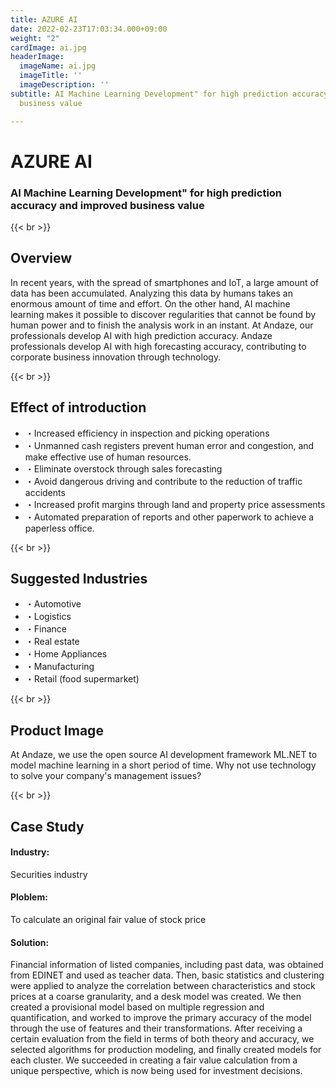 ```yaml
---
title: AZURE AI
date: 2022-02-23T17:03:34.000+09:00
weight: "2"
cardImage: ai.jpg
headerImage:
  imageName: ai.jpg
  imageTitle: ''
  imageDescription: ''
subtitle: AI Machine Learning Development" for high prediction accuracy and improved
  business value

---
```

# AZURE AI

### AI Machine Learning Development" for high prediction accuracy and improved business value

{{< br >}}

## Overview

In recent years, with the spread of smartphones and IoT, a large amount of data has been accumulated. Analyzing this data by humans takes an enormous amount of time and effort. On the other hand, AI machine learning makes it possible to discover regularities that cannot be found by human power and to finish the analysis work in an instant. At Andaze, our professionals develop AI with high prediction accuracy. Andaze professionals develop AI with high forecasting accuracy, contributing to corporate business innovation through technology.

{{< br >}}

## Effect of introduction

* ・Increased efficiency in inspection and picking operations
* ・Unmanned cash registers prevent human error and congestion, and make effective use of human resources.
* ・Eliminate overstock through sales forecasting
* ・Avoid dangerous driving and contribute to the reduction of traffic accidents
* ・Increased profit margins through land and property price assessments
* ・Automated preparation of reports and other paperwork to achieve a paperless office.

{{< br >}}

## Suggested Industries

* ・Automotive
* ・Logistics
* ・Finance
* ・Real estate
* ・Home Appliances
* ・Manufacturing
* ・Retail (food supermarket)

{{< br >}}

## Product Image

At Andaze, we use the open source AI development framework ML.NET to model machine learning in a short period of time. Why not use technology to solve your company's management issues?

{{< br >}}

## Case Study

#### **Industry**: 

Securities industry

#### **Ploblem**: 

To calculate an original fair value of stock price

#### **Solution**:

Financial information of listed companies, including past data, was obtained from EDINET and used as teacher data. Then, basic statistics and clustering were applied to analyze the correlation between characteristics and stock prices at a coarse granularity, and a desk model was created. We then created a provisional model based on multiple regression and quantification, and worked to improve the primary accuracy of the model through the use of features and their transformations. After receiving a certain evaluation from the field in terms of both theory and accuracy, we selected algorithms for production modeling, and finally created models for each cluster. We succeeded in creating a fair value calculation from a unique perspective, which is now being used for investment decisions.